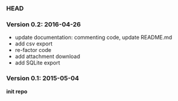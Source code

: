 ### HEAD

### Version 0.2: 2016-04-26
- update documentation: commenting code, update README.md
- add csv export
- re-factor code
- add attachment download
- add SQLite export

### Version 0.1: 2015-05-04
**init repo**
